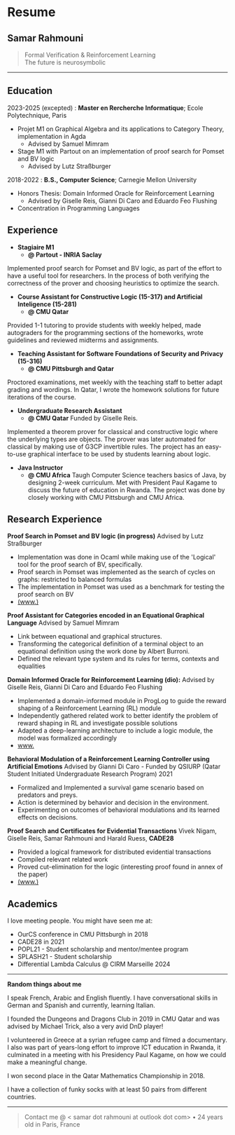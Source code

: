 Resume 
============
Samar Rahmouni
----

>  Formal Verification & Reinforcement Learning \
>  The future is neurosymbolic
----

Education
---------

2023-2025 (excepted)
:   **Master en Rercherche Informatique**; Ecole Polytechnique, Paris
* Projet M1 on Graphical Algebra and its applications to Category Theory, implementation in Agda
  *  Advised by Samuel Mimram 
* Stage M1 with Partout on an implementation of proof search for Pomset and BV logic 
  * Advised by Lutz Straßburger

2018-2022
:   **B.S., Computer Science**; Carnegie Mellon University
* Honors Thesis: Domain Informed Oracle for Reinforcement Learning
  * Advised by Giselle Reis, Gianni Di Caro and Eduardo Feo Flushing 
* Concentration in Programming Languages


Experience
----------

* **Stagiaire M1** 
  * **@ Partout - INRIA Saclay** 
  
Implemented proof search for Pomset and BV logic, as part of the effort to have a useful tool for researchers. In the process of both verifying the correctness of the prover and choosing heuristics to optimize the search. 

* **Course Assistant for Constructive Logic (15-317) and Artificial Inteligence (15-281)**
  * **@ CMU Qatar**

Provided 1-1 tutoring to provide students with weekly helped, made autograders for the programming sections of the homeworks, wrote guidelines and reviewed midterms and assignments. 

* **Teaching Assistant for Software Foundations of Security and Privacy (15-316)**
  * **@ CMU Pittsburgh and Qatar**

Proctored examinations, met weekly with the teaching staff to better adapt grading and wordings. In Qatar, I wrote the homework solutions for future iterations of the course.


* **Undergraduate Research Assistant**
  * **@ CMU Qatar**
Funded by Giselle Reis. 

Implemented a theorem prover for classical and constructive logic where the underlying types are objects. The prover was later automated for classical by making use of G3CP invertible rules. The project has an easy-to-use graphical interface to be used by students learning about logic. 

* **Java Instructor** 
  * **@ CMU Africa**
Taugh Computer Science teachers basics of Java, by designing 2-week curriculum. Met with President Paul Kagame to discuss the future of education in Rwanda. The project was done by closely working with CMU Pittsburgh and CMU Africa. 


Research Experience
--------------------

**Proof Search in Pomset and BV logic (in progress)** 
Advised by Lutz Straßburger 
* Implementation was done in Ocaml while making use of the 'Logical' tool for the proof search of BV, specifically. 
* Proof search in Pomset was implemented as the search of cycles on graphs: restricted to balanced formulas 
* The implementation in Pomset was used as a benchmark for testing the proof search on BV 
* [(www.)](prospectus.pdf)

**Proof Assistant for Categories encoded in an Equational Graphical Language** Advised by Samuel Mimram
* Link between equational and graphical structures. 
* Transforming the categorical definition of a terminal object to an equational definition using the work done by Albert Burroni.  
* Defined the relevant type system and its rules for terms, contexts and equalities 

**Domain Informed Oracle for Reinforcement Learning (dio):** Advised by Giselle Reis, Gianni Di Caro and Eduardo Feo Flushing
* Implemented a domain-informed module in ProgLog to guide the reward shaping of a Reinforcement Learning (RL) module 
* Independently gathered related work to better identify the problem of reward shaping in RL and investigate possible solutions
* Adapted a deep-learning architecture to include a logic module, the model was formalized accordingly 
* [www.](main.pdf) 

**Behavioral Modulation of a Reinforcement Learning Controller using Artificial Emotions**
Advised by Gianni Di Caro - Funded by QSIURP (Qatar Student Initiated Undergraduate Research Program) 2021
* Formalized and Implemented a survival game scenario based on predators and preys. 
* Action is determined by behavior and decision in the environment. 
* Experimenting on outcomes of behavioral modulations and its learned effects on decisions. 

**Proof Search and Certificates for Evidential Transactions** 
Vivek Nigam, Giselle Reis, Samar Rahmouni and Harald Ruess, **CADE28** 
* Provided a logical framework for distributed evidential transactions 
* Compiled relevant related work 
* Proved cut-elimination for the logic (interesting proof found in annex of the paper) 
* [(www.)](http://nigam.info/docs/cade21.pdf)

Academics
----------------------------------------

I love meeting people. You might have seen me at: 
* OurCS conference in CMU Pittsburgh in 2018
* CADE28 in 2021 
* POPL21 - Student scholarship and mentor/mentee program
* SPLASH21 - Student scholarship 
* Differential Lambda Calculus @ CIRM Marseille 2024 
----

**Random things about me**

I speak French, Arabic and English fluently. I have conversational skills in German and Spanish and currently, learning Italian.  

I founded the Dungeons and Dragons Club in 2019 in CMU Qatar and was advised by Michael Trick, also a very avid DnD player! 

I volunteered in Greece at a syrian refugee camp and filmed a documentary. I also was part of years-long effort to improve ICT education in Rwanda, it culminated in a meeting with his Presidency Paul Kagame, on how we could make a meaningful change. 

I won second place in the Qatar Mathematics Championship in 2018. 

I have a collection of funky socks with at least 50 pairs from different countries. 

---
> Contact me @ < samar dot rahmouni at outlook dot com> • 24 years old
> in Paris, France
